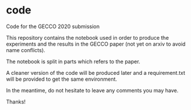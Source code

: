 # code
Code for the GECCO 2020 submission

This repository contains the notebook used in order to produce the experiments and the results in the GECCO paper (not yet on arxiv to avoid name conflicts).

The notebook is split in parts which refers to the paper.

A cleaner version of the code will be produced later and a requirement.txt will be provided to get the same environment.


In the meantime, do not hesitate to leave any comments you may have.

Thanks!
